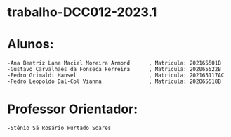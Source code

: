 # trabalho-DCC012-2023.1

# Alunos:
    -Ana Beatriz Lana Maciel Moreira Armond      , Matricula: 202165501B
    -Gustavo Carvalhaes da Fonseca Ferreira      , Matricula: 202065522B
    -Pedro Grimaldi Hansel                       , Matricula: 202165117AC
    -Pedro Leopoldo Dal-Col Vianna               , Matrícula: 202065518B

# Professor Orientador:
    -Stênio Sã Rosário Furtado Soares
